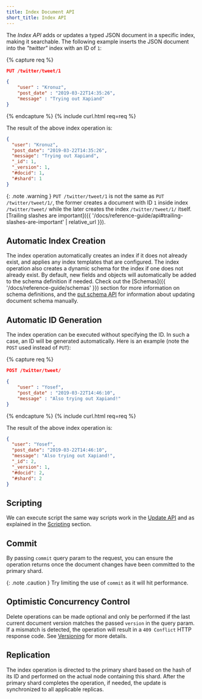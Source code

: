 ```yaml
---
title: Index Document API
short_title: Index API
---
```


The _Index API_ adds or updates a typed JSON document in a specific index,
making it searchable. The following example inserts the JSON document into the
_"twitter"_ index with an ID of `1`:

{% capture req %}

```json
PUT /twitter/tweet/1

{
    "user" : "Kronuz",
    "post_date" : "2019-03-22T14:35:26",
    "message" : "Trying out Xapiand"
}
```
{% endcapture %}
{% include curl.html req=req %}

The result of the above index operation is:

```json
{
  "user": "Kronuz",
  "post_date": "2019-03-22T14:35:26",
  "message": "Trying out Xapiand",
  "_id": 1,
  "_version": 1,
  "#docid": 1,
  "#shard": 1
}
```

{: .note .warning }
`PUT /twitter/tweet/1` is not the same as `PUT /twitter/tweet/1/`, the former
creates a document with ID `1` inside index `/twitter/tweet/` while the later
creates the index `/twitter/tweet/1/` itself.
[Trailing slashes are important]({{ '/docs/reference-guide/api#trailing-slashes-are-important' | relative_url }}).


## Automatic Index Creation

The index operation automatically creates an index if it does not already exist,
and applies any index templates that are configured. The index operation also
creates a dynamic schema for the index if one does not already exist. By
default, new fields and objects will automatically be added to the schema
definition if needed. Check out the [Schemas]({{ '/docs/reference-guide/schemas' }})
section for more information on schema definitions, and the [put schema API]()
for information about updating document schema manually.


## Automatic ID Generation

The index operation can be executed without specifying the ID. In such a case,
an ID will be generated automatically. Here is an example (note the `POST` used
instead of `PUT`):

{% capture req %}

```json
POST /twitter/tweet/

{
    "user" : "Yosef",
    "post_date" : "2019-03-22T14:46:10",
    "message" : "Also trying out Xapiand!"
}
```
{% endcapture %}
{% include curl.html req=req %}

The result of the above index operation is:

```json
{
  "user": "Yosef",
  "post_date": "2019-03-22T14:46:10",
  "message": "Also trying out Xapiand!",
  "_id": 2,
  "_version": 1,
  "#docid": 2,
  "#shard": 2
}
```

## Scripting

We can execute script the same way scripts work in the [Update API](../update-api#scripting)
and as explained in the [Scripting](../scripting) section.


## Commit

By passing `commit` query param to the request, you can ensure the operation
returns once the document changes have been committed to the primary shard.

{: .note .caution }
Try limiting the use of `commit` as it will hit performance.


## Optimistic Concurrency Control

Delete operations can be made optional and only be performed if the last
current document version matches the passed `version` in the query param. If a
mismatch is detected, the operation will result in a `409 Conflict` HTTP response
code. See [Versioning](../versioning) for more details.


## Replication

The index operation is directed to the primary shard based on the hash of its ID
and performed on the actual node containing this shard. After the primary shard
completes the operation, if needed, the update is synchronized to all applicable
replicas.
